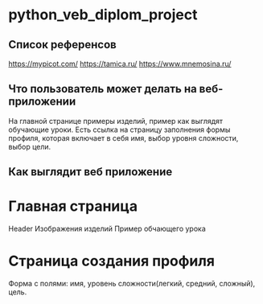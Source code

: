 # python_veb_diplom_project
## Список референсов
https://mypicot.com/
https://tamica.ru/
https://www.mnemosina.ru/
## Что пользователь может делать на веб-приложении
На главной странице примеры изделий, пример как выглядят обучающие уроки. Есть ссылка на страницу заполнения формы профиля, которая включает в себя имя, выбор уровня сложности, выбор цели.
## Как выглядит веб приложение
# Главная страница
Header
Изображения изделий
Пример обчающего урока
# Страница создания профиля
Форма с полями: имя, уровень сложности(легкий, средний, сложный), цель.
